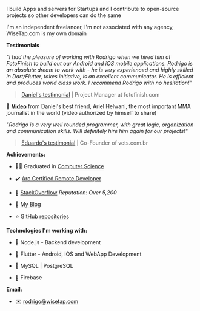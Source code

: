 I build Apps and servers for Startups and I contribute to open-source projects so other developers can do the same

I'm an independent freelancer, I'm not associated with any agency, WiseTap.com is my own domain

**Testimonials**

_“I had the pleasure of working with Rodrigo when we hired him at FotoFinish to build out our Android and iOS mobile applications. Rodrigo is an absolute dream to work with - he is very experienced and highly skilled in Dart/Flutter, takes initiative, is an excellent communicator. He is efficient and produces world class work. I recommend Rodrigo with no hesitation!”_

> [Daniel's testimonial](https://www.upwork.com/freelancers/~01b0a09c2144c05b24) | Project Manager at fotofinish.com

🎥 **[Video](https://drive.google.com/file/d/1ovMVyCXH_JcQuKQLMVYdJhwTyERrEmyE/view)** from Daniel's best friend, Ariel Helwani, the most important MMA journalist in the world (video authorized by himself to share)

_"Rodrigo is a very well rounded programmer, with great logic, organization and communication skills. Will definitely hire him again for our projects!"_

> [Eduardo's testimonial](https://www.upwork.com/freelancers/~01b0a09c2144c05b24) | Co-Founder of vets.com.br

**Achievements:**

- :man_student:	Graduated in [Computer Science](https://wisetap.com/img/home/diploma.jpg)

- :heavy_check_mark: [Arc Certified Remote Developer](https://arc.dev/@rodrigobertotti)

- :large_orange_diamond: [StackOverflow](https://stackoverflow.com/users/4508758) _Reputation: Over 5,200_

- :orange_book: [My Blog](https://wisetap.com/en/blog)

- :star: GitHub [repositories](https://github.com/RodrigoBertotti?tab=repositories&q=&type=&language=&sort=stargazers) 

**Technologies I'm working with:**

- :large_blue_diamond: Node.js - Backend development

- :large_blue_diamond: Flutter - Android, iOS and WebApp Development

- :large_blue_diamond: MySQL | PostgreSQL
  
- :large_blue_diamond: Firebase 

**Email:**

- :envelope: rodrigo@wisetap.com
